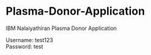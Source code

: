 # Plasma-Donor-Application
IBM Nalaiyathiran Plasma Donor Application

Username: test123 <br/>
Password: test
